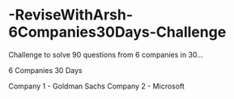 # -ReviseWithArsh-6Companies30Days-Challenge

Challenge to solve 90 questions from 6 companies in 30...

6 Companies 30 Days

Company 1 - Goldman Sachs
Company 2 - Microsoft
